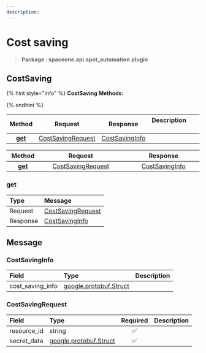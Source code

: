 ```yaml
---
description:  
---
```

# Cost saving

>  **Package : spaceone.api.spot_automation.plugin**

## CostSaving

{% hint style="info" %}
**CostSaving Methods:**

{%  endhint %}


| Method | Request | Response | Description &nbsp; &nbsp; &nbsp; &nbsp; &nbsp; &nbsp; &nbsp; &nbsp; &nbsp; &nbsp; &nbsp; |
| :-----: | :--------: | :--------: | :-------------------- |
| [**get**](cost-saving.md#get)|   [CostSavingRequest](cost-saving.md#costsavingrequest) |   [CostSavingInfo](cost-saving.md#costsavinginfo) |  |TEST

| Method | Request | Response | Description &nbsp; &nbsp; &nbsp; &nbsp; &nbsp; &nbsp; &nbsp; &nbsp; &nbsp; &nbsp; &nbsp; |
| :-----: | :--------: | :--------: | :-------------------- |
|<div style="width:70px; text-align:center;">  [**get**](cost-saving.md#get) </div> | <div style="width:200px; text-align:center;">    [CostSavingRequest](cost-saving.md#costsavingrequest)  </div> | <div style="width:200px; text-align:center;">   [CostSavingInfo](cost-saving.md#costsavinginfo)  </div> | <div style="width:400px;">  </div> | 
 

 
### get


| Type | Message |
| :--- | :--- |
| Request | [CostSavingRequest](cost-saving.md#costsavingrequest) |
| Response |  [CostSavingInfo](cost-saving.md#costsavinginfo)  |


## 

## Message

### CostSavingInfo
| Field | Type |  Description |
| :--- | :--- | :--- |
| cost_saving_info |[google.protobuf.Struct](https://github.com/protocolbuffers/protobuf/blob/master/src/google/protobuf/struct.proto) | |

### CostSavingRequest
| Field | Type | Required | Description |
| :--- | :--- | :---: | :--- |
| resource_id |string|✅| |
| secret_data |[google.protobuf.Struct](https://github.com/protocolbuffers/protobuf/blob/master/src/google/protobuf/struct.proto)|✅| |
